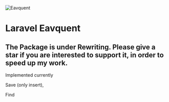 ![Eavquent](https://repository-images.githubusercontent.com/209269940/e4ebdb80-df9e-11e9-8f30-8456be8ccf3b)

# Laravel Eavquent

## The Package is under Rewriting. Please give a star if you are interested to support it, in order to speed up my work.

Implemented currently

Save (only insert),

Find
